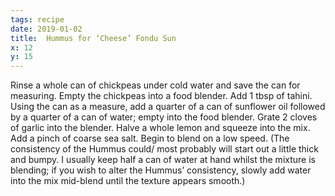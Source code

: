 ```yaml
---
tags: recipe
date: 2019-01-02
title:  Hummus for ‘Cheese’ Fondu Sun
x: 12
y: 15
---
```



Rinse a whole can of chickpeas under cold water and save the can for measuring.
Empty the chickpeas into a food blender.
Add 1 tbsp of tahini.
Using the can as a measure, add a quarter of a can of sunflower oil followed by a quarter of a can of water; empty into
the food blender.
Grate 2 cloves of garlic into the blender.
Halve a whole lemon and squeeze into the mix.
Add a pinch of coarse sea salt.
Begin to blend on a low speed.
(The consistency of the Hummus could/ most probably will start out a little thick and bumpy. I usually keep half a can of
water at hand whilst the mixture is blending; if you wish to alter the Hummus’ consistency, slowly add water into the mix
mid-blend until the texture appears smooth.)